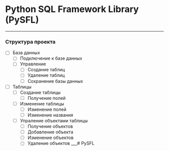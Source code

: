 # Python SQL Framework Library (PySFL)

___
### Структура проекта
- [ ] База данных
    - [ ] Подключение к базе данных
    - [ ] Управление
        - [ ] Создание таблиц
        - [ ] Удаление таблиц
        - [ ] Сохранение базы данных
- [ ] Таблицы
    - [ ] Создание таблицы
        - [ ] Получение полей
    - [ ] Изменение таблицы
        - [ ] Изменение полей
        - [ ] Изменение названия
    - [ ] Упраление объектами таблицы
        - [ ] Получение объектов
        - [ ] Добавление объекта
        - [ ] Изменение объектов
        - [ ] Удаление объектов
___#   P y S F L  
 